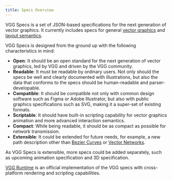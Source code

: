 ```yaml
---
title: Specs Overview
---
```


VGG Specs is a set of JSON-based specifications for the next generation of vector graphics.
It currently includes specs for general [vector
graphics](/specs/vectorgraphics/overview) and [layout
semantics](/specs/layout/overview).

VGG Specs is designed from the ground up with the following characteristics in mind:

- __Open__: It should be an open standard for the next generation of vector graphics, led by
  VGG and driven by the VGG community.
- __Readable__: It must be readable by ordinary users. Not only should the specs
  be well and clearly documented with illustrations, but also the data that
  conforms to the specs should be human-readable and parser-developable.
- __Compatible__: It should be compatible not only with common design software
  such as Figma or Adobe Illustrator, but also with public graphics
  specifications such as SVG, making it a super-set of existing formats.
- __Scriptable__: It should have built-in scripting capability for vector graphics
  animation and more advanced interaction semantics.
- __Compact__: While being readable, it should be as compact as possible for
  network transmission.
- __Extensible__: It could be extended for future needs, for example, a new
  path description other than [Bezier
  Curves](https://pomax.github.io/bezierinfo/) or [Vector
  Networks](https://help.figma.com/hc/en-us/articles/360040450213-Vector-Networks).

As VGG Specs is extensible, more specs could be added separately, such as upcoming
animation specification and 3D specification.

[VGG Runtime](https://github.com/verygoodgraphics/vgg_runtime) is an official
implementation of the VGG specs with cross-platform rendering and scripting
capabilities.
